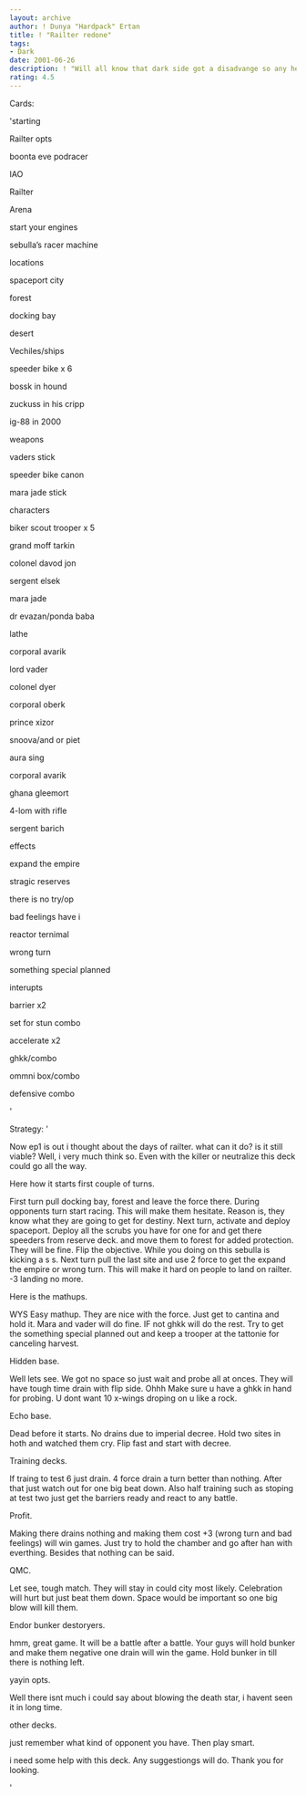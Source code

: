 ```yaml
---
layout: archive
author: ! Dunya "Hardpack" Ertan
title: ! "Railter redone"
tags:
- Dark
date: 2001-06-26
description: ! "Will all know that dark side got a disadvange so any help would help"
rating: 4.5
---
```

Cards: 

'starting


Railter opts

boonta eve podracer

IAO

Railter

Arena

start your engines

sebulla’s racer machine


locations


spaceport city

forest

docking bay

desert


Vechiles/ships


speeder bike x 6

bossk in hound

zuckuss in his cripp

ig-88 in 2000


weapons

vaders stick

speeder bike canon

mara jade stick


characters


biker scout trooper x 5

grand moff tarkin

colonel davod jon

sergent elsek

mara jade

dr evazan/ponda baba

lathe

corporal avarik

lord vader

colonel dyer

corporal oberk

prince xizor

snoova/and or piet

aura sing

corporal avarik

ghana gleemort

4-lom with rifle

sergent barich


effects


expand the empire

stragic reserves

there is no try/op

bad feelings have i

reactor ternimal

wrong turn

something special planned 


interupts

barrier x2

set for stun combo

accelerate x2

ghkk/combo 

ommni box/combo

defensive combo


'

Strategy: '

Now ep1 is out i thought about the days of railter. what can it do? is it still viable? Well, i very much think so. Even with the killer or neutralize this deck could go all the way. 

Here how it starts first couple of turns.

First turn pull docking bay, forest and leave the force there. During opponents turn start racing. This will make them hesitate. Reason is, they know what they are going to get for destiny. Next turn, activate and deploy spaceport. Deploy all the scrubs you have for one for and get there speeders from reserve deck. and move them to forest for added protection. They will be fine. Flip the objective. While you doing on this sebulla is kicking a s s. Next turn pull the last site and use 2 force to get the expand the empire or wrong turn. This will make it hard on people to land on railter. -3 landing no more. 


Here is the mathups.

WYS Easy mathup. They are nice with the force. Just get to cantina and hold it. Mara and vader will do fine. IF not ghkk will do the rest. Try to get the something special planned out and keep a trooper at the tattonie for canceling harvest.


Hidden base.

Well lets see. We got no space so just wait and probe all at onces. They will have tough time drain with flip side. Ohhh Make sure u have a ghkk in hand for probing. U dont want 10 x-wings droping on u like a rock.


Echo base. 

Dead before it starts. No drains due to imperial decree. Hold two sites in hoth and watched them cry. Flip fast and start with decree. 


Training decks. 

If traing to test 6 just drain. 4 force drain a turn better than nothing. After that just watch out for one big beat down. Also half training such as stoping at test two just get the barriers ready and react to any battle.


Profit. 

Making there drains nothing and making them cost +3 (wrong turn and bad feelings) will win games. Just try to hold the chamber and go after han with everthing. Besides that nothing can be said.


QMC.

Let see, tough match. They will stay in could city most likely. Celebration will hurt but just beat them down. Space would be important so one big blow will kill them.


Endor bunker destoryers.

hmm, great game. It will be a battle after a battle. Your guys will hold bunker and make them negative one drain will win the game. Hold bunker in till there is nothing left. 


yayin opts.

Well there isnt much i could say about blowing the death star, i havent seen it in long  time. 


other decks.

just remember what kind of opponent you have. Then play smart.




i need some help with this deck. Any suggestiongs will do. Thank you for looking.



'